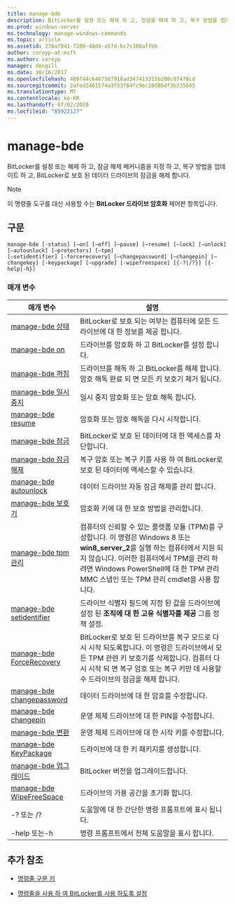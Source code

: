 ```yaml
---
title: manage-bde
description: BitLocker를 설정 또는 해제 하 고, 잠금을 해제 하 고, 복구 방법을 업데이트 하 고, BitLocker로 보호 되는 데이터 드라이브의 잠금을 해제 하는 manage-bde 명령에 대 한 참조 문서입니다.
ms.prod: windows-server
ms.technology: manage-windows-commands
ms.topic: article
ms.assetid: 276a7841-7289-48d4-a57d-bc7c300affbb
author: coreyp-at-msft
ms.author: coreyp
manager: dongill
ms.date: 10/16/2017
ms.openlocfilehash: 480f44c6467587918ad347413315b208c874f8cd
ms.sourcegitcommit: 2afed2461574a3f53f84fc9ec28d86df3b335685
ms.translationtype: MT
ms.contentlocale: ko-KR
ms.lasthandoff: 07/02/2020
ms.locfileid: "85922127"
---
```

# <a name="manage-bde"></a>manage-bde

BitLocker를 설정 또는 해제 하 고, 잠금 해제 메커니즘을 지정 하 고, 복구 방법을 업데이트 하 고, BitLocker로 보호 된 데이터 드라이브의 잠금을 해제 합니다.

> [!NOTE]
> 이 명령줄 도구를 대신 사용할 수는 **BitLocker 드라이브 암호화** 제어판 항목입니다.

## <a name="syntax"></a>구문

```
manage-bde [-status] [–on] [–off] [–pause] [–resume] [–lock] [–unlock] [–autounlock] [–protectors] [–tpm]
[–setidentifier] [-forcerecovery] [–changepassword] [–changepin] [–changekey] [-keypackage] [–upgrade] [-wipefreespace] [{-?|/?}] [{-help|-h}]
```

### <a name="parameters"></a>매개 변수

| 매개 변수 | 설명 |
| --------- |------------ |
| [manage-bde 상태](manage-bde-status.md) | BitLocker로 보호 되는 여부는 컴퓨터에 모든 드라이브에 대 한 정보를 제공 합니다. |
| [manage-bde on](manage-bde-on.md) | 드라이브를 암호화 하 고 BitLocker를 설정 합니다. |
| [manage-bde 꺼짐](manage-bde-off.md) | 드라이브를 해독 하 고 BitLocker를 해제 합니다. 암호 해독 완료 되 면 모든 키 보호기 제거 됩니다. |
| [manage-bde 일시 중지](manage-bde-pause.md) | 일시 중지 암호화 또는 암호 해독 합니다. |
| [manage-bde resume](manage-bde-resume.md) | 암호화 또는 암호 해독을 다시 시작합니다. |
| [manage-bde 잠금](manage-bde-lock.md) | BitLocker로 보호 된 데이터에 대 한 액세스를 차단합니다. |
| [manage-bde 잠금 해제](manage-bde-unlock.md) | 복구 암호 또는 복구 키를 사용 하 여 BitLocker로 보호 된 데이터에 액세스할 수 있습니다. |
| [manage-bde autounlock](manage-bde-autounlock.md) | 데이터 드라이브 자동 잠금 해제를 관리 합니다. |
| [manage-bde 보호기](manage-bde-protectors.md) | 암호화 키에 대 한 보호 방법을 관리합니다. |
| [manage-bde tpm 관리](manage-bde-tpm.md) | 컴퓨터의 신뢰할 수 있는 플랫폼 모듈 (TPM)를 구성합니다. 이 명령은 Windows 8 또는 **win8_server_2**를 실행 하는 컴퓨터에서 지원 되지 않습니다. 이러한 컴퓨터에서 TPM을 관리 하려면 Windows PowerShell에 대 한 TPM 관리 MMC 스냅인 또는 TPM 관리 cmdlet을 사용 합니다. |
| [manage-bde setidentifier](manage-bde-setidentifier.md)   | 드라이브 식별자 필드에 지정 된 값을 드라이브에 설정 된 **조직에 대 한 고유 식별자를 제공** 그룹 정책 설정. |
| [manage-bde ForceRecovery](manage-bde-forcerecovery.md) | BitLocker로 보호 된 드라이브를 복구 모드로 다시 시작 되도록합니다. 이 명령은 드라이브에서 모든 TPM 관련 키 보호기를 삭제합니다. 컴퓨터 다시 시작 되 면 복구 암호 또는 복구 키만 데 사용할 수 드라이브의 잠금을 해제 합니다. |
| [manage-bde changepassword](manage-bde-changepassword.md) | 데이터 드라이브에 대 한 암호를 수정합니다. |
| [manage-bde changepin](manage-bde-changepin.md) | 운영 체제 드라이브에 대 한 PIN을 수정합니다. |
| [manage-bde 변환](manage-bde-changekey.md) | 운영 체제 드라이브에 대 한 시작 키를 수정합니다. |
| [manage-bde KeyPackage](manage-bde-keypackage.md) | 드라이브에 대 한 키 패키지를 생성합니다. |
| [manage-bde 업그레이드](manage-bde-upgrade.md) | BitLocker 버전을 업그레이드합니다. |
| [manage-bde WipeFreeSpace](manage-bde-wipefreespace.md) | 드라이브의 가용 공간을 초기화 합니다. |
| -? 또는 /? | 도움말에 대 한 간단한 명령 프롬프트에 표시 됩니다. |
| -help 또는-h | 명령 프롬프트에서 전체 도움말을 표시 합니다. |

## <a name="additional-references"></a>추가 참조

- [명령줄 구문 키](command-line-syntax-key.md)

- [명령줄을 사용 하 여 BitLocker를 사용 하도록 설정](https://technet.microsoft.com/library/dd894351(v=ws.10).aspx)
